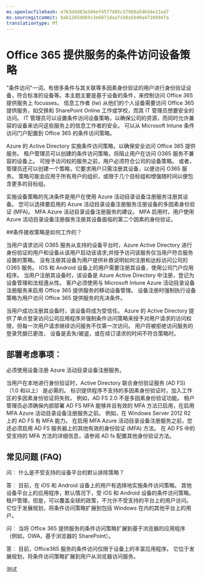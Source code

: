 ```yaml
---
ms.openlocfilehash: e763ddd83e504ef4577495c37980a5d6d4e11ed7
ms.sourcegitcommit: bab1265d669c3e6871daa7cb8a5640a47104947a
translationtype: MT
---
```

<properties
    pageTitle="Office 365 提供服务的条件访问设备策略 |Microsoft Azure"
    description="基于设备的状态的详细信息来控制访问 Office 365 提供服务。 信息工作者 (Iw) 从他们的个人设备需要访问 Office 365 提供服务，如交换和 SharePoint Online 工作或学校，而其 IT 管理员想要 secure.IT 管理员可以设置条件访问设备策略，以保护公司的资源，而同时允许 Iw 上兼容的设备来访问这些服务的访问。"
    services="active-directory"
    documentationCenter=""
    authors="femila"
    manager="stevenpo"
    editor=""/>

<tags
    ms.service="active-directory"
    ms.workload="identity"
    ms.tgt_pltfrm="na"
    ms.devlang="na"
    ms.topic="article"
    ms.date="08/02/2015"
    ms.author="femila"/>
# Office 365 提供服务的条件访问设备策略

"条件访问"一词，有很多条件与其关联等多因素身份验证的用户进行身份验证设备，符合标准的设备等。本主题主要是基于设备的条件，来控制访问 Office 365 提供服务上 focusses。 信息工作者 (Iw) 从他们的个人设备需要访问 Office 365 提供服务，如交换和 SharePoint Online 工作或学校，而其 IT 管理员想要安全的访问。 IT 管理员可以设置条件访问设备策略，以确保公司的资源，而同时允许兼容的设备来访问这些服务上的信息工作者的安全。 可以从 Microsoft Intune 条件访问门户配置到 Office 365 的条件访问策略。

Azure 的 Active Directory 实施条件访问策略，以确保安全访问 Office 365 提供服务。 租户管理员可以创建的条件访问策略，将阻止用户在访问 O365 服务不兼容的设备上。 可授予访问权的服务之前，用户必须符合公司的设备策略。 或者，管理员还可以创建一个策略，它要求用户只需注册其设备，以便访问 O365 服务。 策略可能会应用于所有用户的组织，或限于几个目标组和增强随时间以便包含更多的目标组。

实施设备策略的先决条件是用户在使用 Azure 活动目录设备注册服务注册其设备。 您可以选择要启用的 Azure 活动目录设备注册服务注册设备的多因素身份验证 (MFA)。 MFA Azure 活动目录设备注册服务的建议。 MFA 启用时，用户使用 Azure 活动目录设备注册服务注册其设备面临的第二个因素的身份验证。

##条件接收策略是如何工作的？

当用户请求访问 O365 服务从支持的设备平台时，Azure Active Directory 进行身份验证的用户和设备从该用户启动该请求;并授予访问该服务仅当用户符合服务设置的策略。 没有注册其设备为用户提供补救说明如何注册和达标访问公司的 O365 服务。 IOS 和 Android 设备上的用户需要注册其设备，使用公司门户应用程序。 当用户注册其设备时，该设备是 Azure Active Directory 中注册，登记为设备管理和法规遵从性。 客户必须使用与 Microsoft Intune Azure 活动目录设备注册服务来启用 Office 365 提供服务的移动设备管理。 设备注册时强制执行设备策略为用户访问 Office 365 提供服务的先决条件。

当用户成功注册其设备时，该设备将成为受信任。 Azure 的 Active Directory 提供了单点登录访问公司应用程序并强制条件访问策略来授予对用户请求的访问权限，但每一次用户请求继续访问服务不仅第一次访问。 用户将被拒绝访问服务的登录凭据已更改、 设备是丢失/被盗，或在续订请求的时间不符合策略时。

## 部署考虑事项︰
必须使用设备注册 Azure 活动目录设备注册服务。

当用户在本地进行身份验证时，Active Directory 联合身份验证服务 (AD FS) （1.0 和以上） 是必需的。 标识提供程序不支持的多因素身份验证时，加入工作区的多因素身份验证将失败。 例如，AD FS 2.0 不是多因素身份验证功能。 租户管理员必须确保内部部署 AD FS MFA 能够并且有效的 MFA 方法已启用，在启用 MFA Azure 活动目录设备注册服务之前。 例如，在 Windows Server 2012 R2 上的 AD FS 有 MFA 能力。 在启用 MFA Azure 活动目录设备注册服务之前，您还必须启用 AD FS 服务器上的其他有效的身份验证 (MFA) 方法。 在 AD FS 中的受支持的 MFA 方法的详细信息，请参阅 AD fs 配置其他身份验证方法。

## 常见问题 (FAQ)

问︰ 什么是不受支持的设备平台的默认排除策略？

答︰ 目前，在 iOS 和 Android 设备上的用户有选择地实施条件访问策略。 其他设备平台上的应用程序，默认情况下，受 iOS 和 Android 设备的条件访问策略。 租户管理，但是，可以覆盖全球的政策，不允许不受支持的平台上的用户访问。
它位于发展规划，将条件访问策略扩展到包括 Windows 在内的其他平台上的用户。

问︰ 当将 Office 365 提供服务的条件访问策略扩展到基于浏览器的应用程序 （例如，OWA，基于浏览器的 SharePoint）。

答︰ 目前，Office365 服务的条件访问仅限于设备上的丰富应用程序。 它位于发展规划，将条件访问策略扩展到用户从浏览器访问服务。

测试
